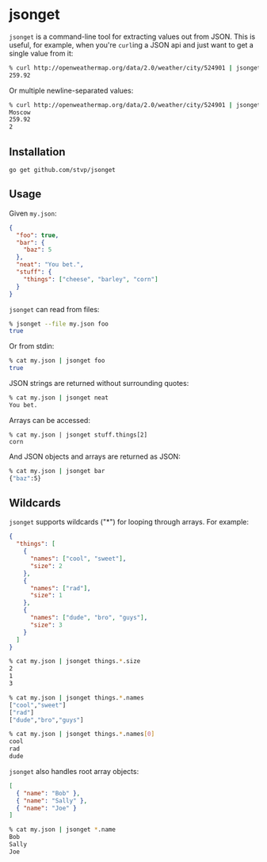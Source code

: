 jsonget
=======

`jsonget` is a command-line tool for extracting values out from JSON. This is
useful, for example, when you're `curl`ing a JSON api and just want to get a
single value from it:

```bash
% curl http://openweathermap.org/data/2.0/weather/city/524901 | jsonget main.temp
259.92
```

Or multiple newline-separated values:

```bash
% curl http://openweathermap.org/data/2.0/weather/city/524901 | jsonget name main.temp wind.speed
Moscow
259.92
2
```

Installation
------------

    go get github.com/stvp/jsonget

Usage
-----

Given `my.json`:

```json
{
  "foo": true,
  "bar": {
    "baz": 5
  },
  "neat": "You bet.",
  "stuff": {
    "things": ["cheese", "barley", "corn"]
  }
}
```

`jsonget` can read from files:

```bash
% jsonget --file my.json foo
true
```

Or from stdin:

```bash
% cat my.json | jsonget foo
true
```

JSON strings are returned without surrounding quotes:

```bash
% cat my.json | jsonget neat
You bet.
```

Arrays can be accessed:

```base
% cat my.json | jsonget stuff.things[2] 
corn
```

And JSON objects and arrays are returned as JSON:

```bash
% cat my.json | jsonget bar
{"baz":5}
```

Wildcards
---------

`jsonget` supports wildcards ("*") for looping through arrays. For example:

```json
{
  "things": [
    {
      "names": ["cool", "sweet"],
      "size": 2
    },
    {
      "names": ["rad"],
      "size": 1
    },
    {
      "names": ["dude", "bro", "guys"],
      "size": 3
    }
  ]
}
```

```bash
% cat my.json | jsonget things.*.size
2
1
3
```

```bash
% cat my.json | jsonget things.*.names
["cool","sweet"]
["rad"]
["dude","bro","guys"]
```

```bash
% cat my.json | jsonget things.*.names[0]
cool
rad
dude
```

`jsonget` also handles root array objects:

```json
[
  { "name": "Bob" },
  { "name": "Sally" },
  { "name": "Joe" }
]
```

```bash
% cat my.json | jsonget *.name
Bob
Sally
Joe
```

